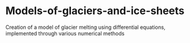 # Models-of-glaciers-and-ice-sheets
Creation of a model of glacier melting using differential equations, implemented through various numerical methods
